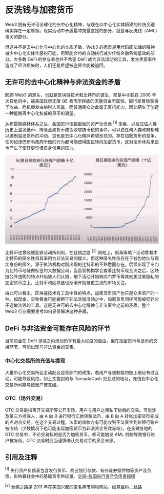 
# 反洗钱与加密货币

Web3 拥有无许可全球化的去中心化精神，与现在以中心化实体搭建的传统金融确实存在一定摩擦。现实活动中矛盾最冲突最直接的部分，就是与反洗钱（AML）相关的部分。

但这并不是去中心化与中心化的本质矛盾，Web3 的愿景是用代码即法律的精神减少中心化实体作恶的可能，用智能合约的自动执行减少传统金融系统低效的部分。大多数 DeFi 的参与者也并不希望 DeFi 成为非法活动的工具，发生黑客事件造成了经济损失时，人们还是希望被盗资金能被追回。

## 无许可的去中心化精神与非法资金的矛盾

回顾 Web3 的源头，也就是区块链技术和比特币的诞生，那是中本聪在 2008 年次贷危机中，被美国政府无限 QE 救市所释放的天量资金所震惊。银行家冒险获得了收益，危机爆发由纳税人兜底，而普通民众对此毫无反抗能力，因此萌生了创造一种能脱离中心化权威的货币的渴望。

从布雷顿森林体系之后，各国央行指数膨胀的资产负债表 <sup>[1]</sup> 来看，以及过往人类历史上滥发纸币、降低金属货币成色收取铸币税的事件，可以说任何人类政府都难以遏制滥发货币的冲动，这也是去中心化精神希望反抗的。存在加密货币的竞争，任何如津巴布韦政府所做的行为都可能使得国民转向加密货币，这对法币体系来说也产生了使其更珍惜自身信用的压力。

![美日英欧央行资产负债表](images/CentralBank.png)

比特币也曾经被犯罪活动所利用，在丝绸之路 <sup>[2]</sup> 网站上，贩毒等地下活动曾看中比特币的匿名性将其采用为非法交易的媒介。但这种匿名性仅存在于钱包地址与现实身份的匿名，源于执法机构对刚出现的比特币的不熟悉而存在。后续出现了专门为比特币地址做标签的大数据公司，当监管机构学会查看比特币现金流之后，区块链公开透明的特点开始被人们认知，地下活动开始转向门罗币等其他更注重隐私的加密货币之上，比特币和区块链也渐渐开始被更主流的市场关注。

由此可以看出，区块链技术有工具中性的特点，加密货币资产也只是众多资产的一种。如现金、实物黄金可能被用于非法洗钱活动之中，加密货币同样可能被犯罪分子选做洗钱的工具。这是无许可的去中心化精神与非法资金之前的矛盾，整个 Web3 行业需要思考如何妥善解决这种矛盾。

## DeFi 与非法资金可能存在风险的环节

目前资金在 DeFi 领域之内流动仍享有最大程度的自由，但在加密货币与法币的交换环节，可能出现与非法资金的交集。

### 中心化交易所的充值与提现

大量中心化交易所会主动配合监管部门的政策，若用户与被制裁的链上地址有过互动，可能导致风控。如上文提到的与 TornadoCash 交互过的地址，充值到中心化交易所可能导致账户被冻结。

### OTC（场外交易）

OTC 交易是指离开交易所等公开市场，用户与用户之间私下协商的交易。可能涉及第三方担保人，由 A 向 B 进行银行汇款转账法币，由 B 向 A 转账加密货币完成的点对点交易。在这个交易过程，法币的收款方有可能收到不法资金到账银行账户被冻结（少数情况下也可能出现加密货币为非法资金导致冻结）。在全球各地的 OTC 交易中，不论交易标的是否为加密货币，都可能触发 AML 机制导致银行账户被冻结，OTC 交易时应当谨慎确认交易对手的资金来源。

## 引用及注释

<sup>[1]</sup> 央行资产负债表包含发行货币、商业银行存款、有价证券抵押物等资产及负债，影响着社会中的基础货币供应量。[全球-各国央行资产负债表规模](https://sc.macromicro.me/charts/56133/global-cbs-total-assets)

<sup>[2]</sup> 丝绸之路是 2011 年在美国兴起的匿名黑市购物网站。[维基百科：丝路](https://zh.wikipedia.org/wiki/%E7%B5%B2%E8%B7%AF_(%E8%B3%BC%E7%89%A9%E7%B6%B2%E7%AB%99))